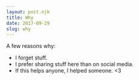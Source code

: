 ```yaml
---
layout: post.njk
title: Why
date: 2017-09-29
slug: why
---
```

A few reasons why: 

* I forget stuff. 
* I prefer sharing stuff here than on social media. 
* If this helps anyone, I helped someone. <3
